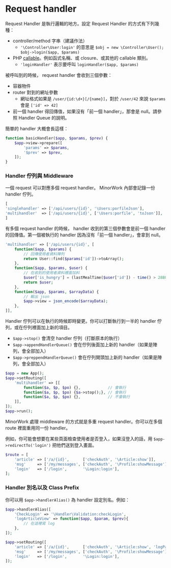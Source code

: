# Request handler

Request Handler 是執行邏輯的地方。設定 Request Handler 的方式有下列幾種：

- controller/method 字串（建議作法）
  - `'\Controller\User:login'` 的意思是 `$obj = new \Controller\User(); $obj->login($app, $params)`
- PHP [callable](http://php.net/manual/en/language.types.callable.php)。例如函式名稱、或 closure、或其他的 callable 類別。
  - `'loginHandler'` 表示要呼叫 `loginHandler($app, $params)`

被呼叫到的時候， request handler 會收到三個參數：

- 容器物件
- router 對到的網址參數
  - 網址格式如果是 `/user/{id:\d+}[/{name}]`，對於 `/user/42` 來說 `$params` 會是 `['id' => 42]`
- 前一個 handler 得回傳值，如果沒有「前一個 handler」，那會是 null。請參照 Handler Queue 的說明。

簡單的 handler 大概會長這樣：

```php
function basicHandler($app, $params, $prev) {
    $app->view->prepare([
        'params' => $params,
        '$prev' => $prev,
    ]);
}
```

### Handler 佇列與 Middleware

一個 request 可以對應多個 request handler。 MinorWork 內部會記錄一份 handler 佇列。

```php
[
'singlehandler' => ['/api/users/{id}', '\Users:porfileJson'],
'multihandler'  => ['/api/users/{id}', ['\Users:porfile', 'toJson']],
]
```

有多個 request handler 的時候， handler 收到的第三個參數會是前一個 handler 的回傳值。第一個被執行的 handler 因為沒有「前一個 handler」，會拿到 null。

```php
'multihandler' => ['/api/users/{id}', [
    function($app, $params) {
        // 回傳使用者資料陣列
        return User::find($params['id'])->toArray();
    },
    function($app, $params, $user) {
        // 在收到的使用者資料裡面加料
        $user['is_hungry'] = (lastMealTime($user['id']) - time() > 28800);
        return $user;
    },
    function($app, $params, $arrayData) {
        // 輸出 json
        $app->view = json_encode($arrayData);
    },
]],
```

Handler 佇列可以在執行的時候即時變更。你可以打斷執行到一半的 handler 佇列，或在佇列裡面加上新的項目。

- `$app->stop()` 會清空 handler 佇列（打斷原本的執行）
- `$app->appendHandlerQueue()` 會在佇列後面加上新的 handler（如果是陣列，會全部加入）
- `$app->preppendHandlerQueue()` 會在佇列開頭加上新的 handler（如果是陣列，會全部加入）

```php
$app = new App();
$app->setRouting([
    'multihandler' => [[
        function($a, $p, $po) {},            // 會執行
        function($a, $p, $po) {$a->stop();}, // 會執行
        function($a, $p, $po) {},            // 不會執行
    ]],
]);
$app->run();
```

MinorWork 處理 middleware 的方式就是多重 request handler。你可以在多個 route 裡面重用同一份 handler。

例如，你可能會想要在某些頁面檢查使用者是否登入，如果沒登入的話，用 `$app->redirectTo('login')` 把他們送到登入畫面。

```php
$route = [
    'article' => ['/a/{id}',      ['checkAuth', '\Article:show']],
    'msg'     => ['/my/messages', ['checkAuth', '\Profile:showMessage']],
    'login'   => ['/login',       '\Login:login'],
];
```

### Handler 別名以及 Class Prefix

你可以用 `$app->handlerAlias()` 為 handler 設定別名。例如：

```php
$app->handlerAlias([
    'CheckLogin' => '\Handler\Validation:checkLogin',
    'logArticleView' => function($app, $param, $prev){
        // 在這裡寫 log
    },
]);

$app->setRouting([
    'article' => ['/a/{id}',      ['checkAuth', '\Article:show', 'logPageView']],
    'msg'     => ['/my/messages', ['checkAuth', '\Profile:showMessage']],
    'login'   => ['/login',       '\Login:login'],
]);
```


